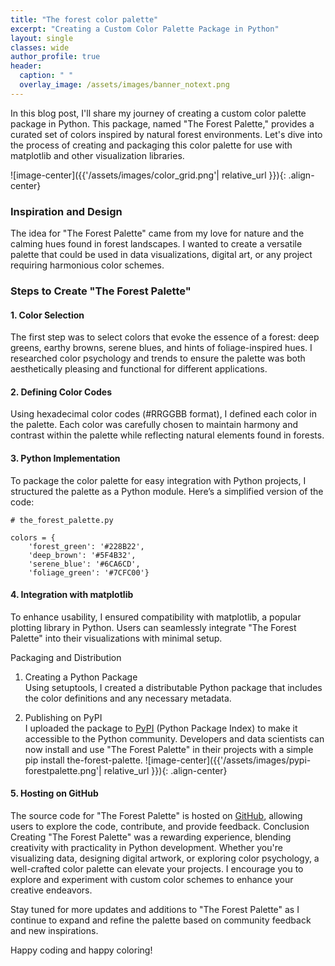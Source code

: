 ```yaml
---
title: "The forest color palette"
excerpt: "Creating a Custom Color Palette Package in Python"
layout: single
classes: wide
author_profile: true
header:
  caption: " "
  overlay_image: /assets/images/banner_notext.png
---
```



In this blog post, I'll share my journey of creating a custom color palette package in Python. This package, named "The Forest Palette," provides a curated set of colors inspired by natural forest environments. Let's dive into the process of creating and packaging this color palette for use with matplotlib and other visualization libraries.

![image-center]({{'/assets/images/color_grid.png'| relative_url }}){: .align-center}
### Inspiration and Design

The idea for "The Forest Palette" came from my love for nature and the calming hues found in forest landscapes. I wanted to create a versatile palette that could be used in data visualizations, digital art, or any project requiring harmonious color schemes.

### Steps to Create "The Forest Palette"

#### 1. Color Selection

The first step was to select colors that evoke the essence of a forest: deep greens, earthy browns, serene blues, and hints of foliage-inspired hues. I researched color psychology and trends to ensure the palette was both aesthetically pleasing and functional for different applications.

#### 2. Defining Color Codes

Using hexadecimal color codes (#RRGGBB format), I defined each color in the palette. Each color was carefully chosen to maintain harmony and contrast within the palette while reflecting natural elements found in forests.

#### 3. Python Implementation

To package the color palette for easy integration with Python projects, I structured the palette as a Python module. Here’s a simplified version of the code:

    # the_forest_palette.py
    
    colors = {
        'forest_green': '#228B22',
        'deep_brown': '#5F4B32',
        'serene_blue': '#6CA6CD',
        'foliage_green': '#7CFC00'}
        
#### 4. Integration with matplotlib
To enhance usability, I ensured compatibility with matplotlib, a popular plotting library in Python. Users can seamlessly integrate "The Forest Palette" into their visualizations with minimal setup.

Packaging and Distribution
1. Creating a Python Package\
Using setuptools, I created a distributable Python package that includes the color definitions and any necessary metadata.

2. Publishing on PyPI\
I uploaded the package to [PyPI](https://pypi.org/project/the-forest-palette/1.0.1/) (Python Package Index) to make it accessible to the Python community. Developers and data scientists can now install and use "The Forest Palette" in their projects with a simple pip install the-forest-palette.
![image-center]({{'/assets/images/pypi-forestpalette.png'| relative_url }}){: .align-center}
#### 5. Hosting on GitHub
The source code for "The Forest Palette" is hosted on [GitHub](https://github.com/elodwyer1/the-forest-palette), allowing users to explore the code, contribute, and provide feedback.
Conclusion
Creating "The Forest Palette" was a rewarding experience, blending creativity with practicality in Python development. Whether you're visualizing data, designing digital artwork, or exploring color psychology, a well-crafted color palette can elevate your projects. I encourage you to explore and experiment with custom color schemes to enhance your creative endeavors.

Stay tuned for more updates and additions to "The Forest Palette" as I continue to expand and refine the palette based on community feedback and new inspirations.

Happy coding and happy coloring!
